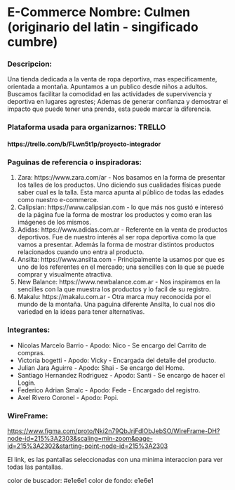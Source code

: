 <h1> E-Commerce 
Nombre: Culmen (originario del latin - singificado cumbre) </h1>

<h3>Descripcion:</h3> 
<p>Una tienda dedicada a la venta de ropa deportiva, mas especificamente, orientada a montaña. Apuntamos a un  publico desde niños a adultos. Buscamos facilitar la comodidad en las actividades de supervivencia y deportiva en lugares agrestes; Ademas de generar confianza y demostrar el impacto que puede tener una prenda, esta puede marcar la diferencia.</p>

<h3>Plataforma usada para organizarnos: TRELLO </h3>
<h4> https://trello.com/b/FLwn5t1p/proyecto-integrador </h4>

<h3>Paguinas de referencia o inspiradoras:</h3>
<ol>
<li>Zara: https://www.zara.com/ar - Nos basamos en la forma de presentar los talles de los productos. Uno diciendo sus cualidades físicas puede saber cual es la talla. Esta marca apunta al público de todas las edades como nuestro e-commerce. </li>
<li>Calipsian: https://www.calipsian.com - lo que más nos gustó e interesó de la página fue la forma de mostrar los productos y como eran las imágenes de los mismos.</li>
<li>Adidas: https://www.adidas.com.ar - Referente en la venta de productos deportivos. Fue de nuestro interés al ser ropa deportiva como la que vamos a presentar. Además la forma de mostrar distintos productos relacionados cuando uno entra al producto. </li>
<li>Ansilta: https://www.ansilta.com - Principalmente la usamos  por que es uno de  los referentes en el mercado; una sencilles con la que se puede comprar y visualmente atractiva.</li>
<li>New Balance: https://www.newbalance.com.ar - Nos inspiramos en la sencilles con la que muestra los productos y lo facil de su registro.</li>
<li>Makalu: https://makalu.com.ar - Otra marca muy reconocida por el mundo de la montaña. Una paguina diferente Ansilta, lo cual nos dio variedad en la ideas para tener alternativas.</li>
</ol>


<h3>Integrantes:</h3>

<ul>
<li>Nicolas Marcelo Barrio - Apodo: Nico - Se encargo del Carrito de compras.</li>
<li>Victoria bogetti - Apodo: Vicky - Encargada del detalle del producto.</li>
<li>Julian Jara Aguirre - Apodo: Shai -  Se encargo del Home.</li>
<li>Santiago Hernandez Rodriguez - Apodo: Santi - Se encargo de hacer el Login.</li>
<li>Federico Adrian Smalc - Apodo: Fede - Encargado del registro.</li>
<li>Axel Rivero Coronel - Apodo: Popi. </li>
</ul>




<h3>WireFrame: </h3>

<a>https://www.figma.com/proto/Nki2n79QbJrjFdlObJebSO/WireFrame-DH?node-id=215%3A2303&scaling=min-zoom&page-id=215%3A2302&starting-point-node-id=215%3A2303</a>

El link, es las pantallas seleccionadas con una minima interaccion para ver todas las pantallas.

color de buscador: #e1e6e1
color de fondo: e1e6e1